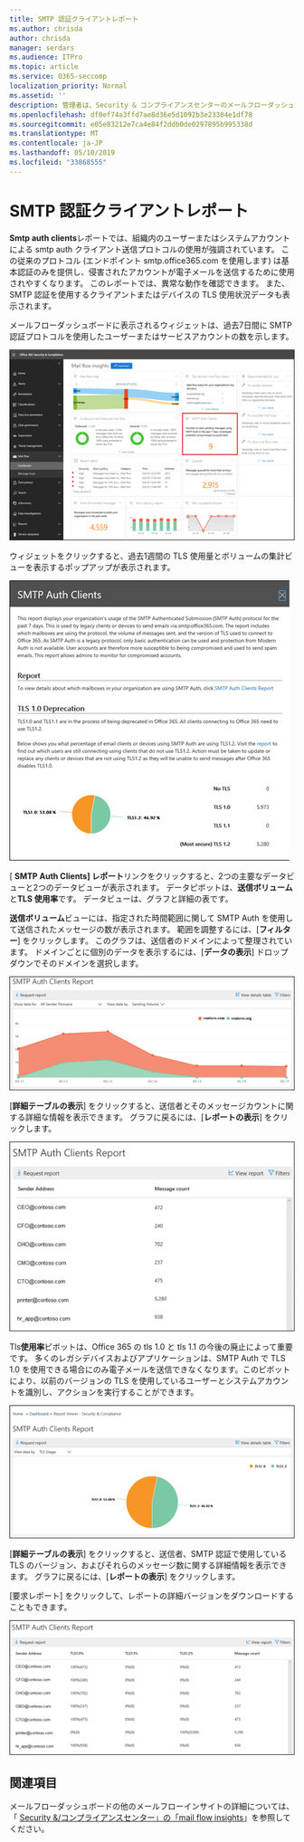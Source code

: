 ```yaml
---
title: SMTP 認証クライアントレポート
ms.author: chrisda
author: chrisda
manager: serdars
ms.audience: ITPro
ms.topic: article
ms.service: O365-seccomp
localization_priority: Normal
ms.assetid: ''
description: 管理者は、Security & コンプライアンスセンターのメールフローダッシュボードの SMTP Auth クライアントレポートについて学習できます。
ms.openlocfilehash: df0ef74a3ffd7ae8d36e5d1092b3e23304e1df78
ms.sourcegitcommit: e05e83212e7ca4e84f2ddb0de0297895b995338d
ms.translationtype: MT
ms.contentlocale: ja-JP
ms.lasthandoff: 05/10/2019
ms.locfileid: "33868555"
---
```

# <a name="smtp-auth-clients-report"></a>SMTP 認証クライアントレポート

**Smtp auth clients**レポートでは、組織内のユーザーまたはシステムアカウントによる smtp auth クライアント送信プロトコルの使用が強調されています。 この従来のプロトコル (エンドポイント smtp.office365.com を使用します) は基本認証のみを提供し、侵害されたアカウントが電子メールを送信するために使用されやすくなります。  このレポートでは、異常な動作を確認できます。 また、SMTP 認証を使用するクライアントまたはデバイスの TLS 使用状況データも表示されます。

メールフローダッシュボードに表示されるウィジェットは、過去7日間に SMTP 認証プロトコルを使用したユーザーまたはサービスアカウントの数を示します。

![セキュリティ & コンプライアンスセンターのメールフローダッシュボードにある SMTP 認証クライアントのレポート](media/smtp-auth-clients-report-selected.png)

ウィジェットをクリックすると、過去1週間の TLS 使用量とボリュームの集計ビューを表示するポップアップが表示されます。

![SMTP Auth clients レポートのポップアップ](media/smtp-auth-clients-flyout.png)

[ **SMTP Auth Clients] レポート**リンクをクリックすると、2つの主要なデータビューと2つのデータビューが表示されます。 データピボットは、**送信ボリューム**と**TLS 使用率**です。 データビューは、グラフと詳細の表です。

**送信ボリューム**ビューには、指定された時間範囲に関して SMTP Auth を使用して送信されたメッセージの数が表示されます。 範囲を調整するには、[**フィルター**] をクリックします。 このグラフは、送信者のドメインによって整理されています。 ドメインごとに個別のデータを表示するには、[**データの表示**] ドロップダウンでそのドメインを選択します。

![SMTP Auth Clients レポートでのボリュームの送信](media/smtp-auth-clients-report-sending-volume.png)

[**詳細テーブルの表示**] をクリックすると、送信者とそのメッセージカウントに関する詳細な情報を表示できます。 グラフに戻るには、[**レポートの表示**] をクリックします。

![SMTP Auth Clients レポートでのボリューム送信の詳細表](media/smtp-auth-clients-report-details-sending-volume.png)

Tls**使用率**ピボットは、Office 365 の tls 1.0 と tls 1.1 の今後の廃止によって重要です。 多くのレガシデバイスおよびアプリケーションは、SMTP Auth で TLS 1.0 を使用できる場合にのみ電子メールを送信できなくなります。このピボットにより、以前のバージョンの TLS を使用しているユーザーとシステムアカウントを識別し、アクションを実行することができます。

![SMTP Auth Clients レポートでの TLS の使用](media/smtp-auth-clients-report-tls-usage.png)

[**詳細テーブルの表示**] をクリックすると、送信者、SMTP 認証で使用している TLS のバージョン、およびそれらのメッセージ数に関する詳細情報を表示できます。 グラフに戻るには、[**レポートの表示**] をクリックします。

[要求レポート] をクリックして、レポートの詳細バージョンをダウンロードすることもできます。

![SMTP Auth Clients レポートでの TLS 使用の詳細表](media/smtp-auth-clients-report-details-tls-usage.png)

## <a name="see-also"></a>関連項目

メールフローダッシュボードの他のメールフローインサイトの詳細については、「 [Security &/コンプライアンスセンター」の「mail flow insights](mail-flow-insights-v2.md)」を参照してください。
